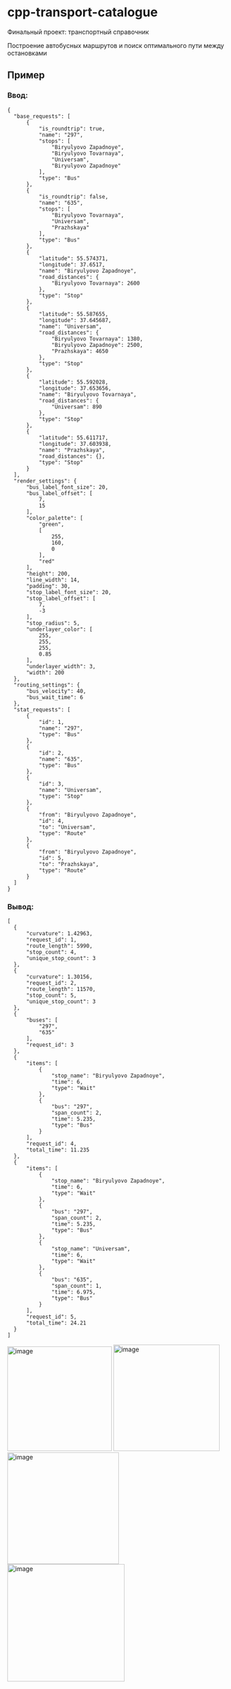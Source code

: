 
# cpp-transport-catalogue
Финальный проект: транспортный справочник

Построение автобусных маршрутов и поиск оптимального пути между остановками  
  
## Пример  
  
### Ввод:
```
{  
  "base_requests": [  
	  {  
		  "is_roundtrip": true,  
		  "name": "297",  
		  "stops": [  
			  "Biryulyovo Zapadnoye",  
			  "Biryulyovo Tovarnaya",  
			  "Universam",  
			  "Biryulyovo Zapadnoye"  
		  ],  
		  "type": "Bus"  
	  },  
	  {  
		  "is_roundtrip": false,  
		  "name": "635",  
		  "stops": [  
			  "Biryulyovo Tovarnaya",  
			  "Universam",  
			  "Prazhskaya"  
		  ],  
		  "type": "Bus"  
	  },  
	  {  
		  "latitude": 55.574371,  
		  "longitude": 37.6517,  
		  "name": "Biryulyovo Zapadnoye",  
		  "road_distances": {  
			  "Biryulyovo Tovarnaya": 2600  
		  },  
		  "type": "Stop"  
	  },  
	  {  
		  "latitude": 55.587655,  
		  "longitude": 37.645687,  
		  "name": "Universam",  
		  "road_distances": {  
			  "Biryulyovo Tovarnaya": 1380,  
			  "Biryulyovo Zapadnoye": 2500,  
			  "Prazhskaya": 4650  
		  },  
		  "type": "Stop"  
	  },  
	  {  
		  "latitude": 55.592028,  
		  "longitude": 37.653656,  
		  "name": "Biryulyovo Tovarnaya",  
		  "road_distances": {  
			  "Universam": 890  
		  },  
		  "type": "Stop"  
	  },  
	  {  
		  "latitude": 55.611717,  
		  "longitude": 37.603938,  
		  "name": "Prazhskaya",  
		  "road_distances": {},  
		  "type": "Stop"  
	  }  
  ],  
  "render_settings": {  
	  "bus_label_font_size": 20,  
	  "bus_label_offset": [  
		  7,  
		  15  
	  ],  
	  "color_palette": [  
		  "green",  
		  [  
			  255,  
			  160,  
			  0  
		  ],  
		  "red"  
	  ],  
	  "height": 200,  
	  "line_width": 14,  
	  "padding": 30,  
	  "stop_label_font_size": 20,  
	  "stop_label_offset": [  
		  7,  
		  -3  
	  ],  
	  "stop_radius": 5,  
	  "underlayer_color": [  
		  255,  
		  255,  
		  255,  
		  0.85  
	  ],  
	  "underlayer_width": 3,  
	  "width": 200  
  },  
  "routing_settings": {  
	  "bus_velocity": 40,  
	  "bus_wait_time": 6  
  },  
  "stat_requests": [  
	  {  
		  "id": 1,  
		  "name": "297",  
		  "type": "Bus"  
	  },  
	  {  
		  "id": 2,  
		  "name": "635",  
		  "type": "Bus"  
	  },  
	  {  
		  "id": 3,  
		  "name": "Universam",  
		  "type": "Stop"  
	  },  
	  {  
		  "from": "Biryulyovo Zapadnoye",  
		  "id": 4,  
		  "to": "Universam",  
		  "type": "Route"  
	  },  
	  {  
		  "from": "Biryulyovo Zapadnoye",  
		  "id": 5,  
		  "to": "Prazhskaya",  
		  "type": "Route"  
	  }  
  ]  
}
```  
### Вывод:  
```
[  
  {  
	  "curvature": 1.42963,  
	  "request_id": 1,  
	  "route_length": 5990,  
	  "stop_count": 4,  
	  "unique_stop_count": 3  
  },  
  {  
	  "curvature": 1.30156,  
	  "request_id": 2,  
	  "route_length": 11570,  
	  "stop_count": 5,  
	  "unique_stop_count": 3  
  },  
  {  
	  "buses": [  
		  "297",  
		  "635"  
	  ],  
	  "request_id": 3  
  },  
  {  
	  "items": [  
		  {  
			  "stop_name": "Biryulyovo Zapadnoye",  
			  "time": 6,  
			  "type": "Wait"  
		  },  
		  {  
			  "bus": "297",  
			  "span_count": 2,  
			  "time": 5.235,  
			  "type": "Bus"  
		  }  
	  ],  
	  "request_id": 4,  
	  "total_time": 11.235  
  },  
  {  
	  "items": [  
		  {  
			  "stop_name": "Biryulyovo Zapadnoye",  
			  "time": 6,  
			  "type": "Wait"  
		  },  
		  {  
			  "bus": "297",  
			  "span_count": 2,  
			  "time": 5.235,  
			  "type": "Bus"  
		  },  
		  {  
			  "stop_name": "Universam",  
			  "time": 6,  
			  "type": "Wait"  
		  },  
		  {  
			  "bus": "635",  
			  "span_count": 1,  
			  "time": 6.975,  
			  "type": "Bus"  
		  }  
	  ],  
	  "request_id": 5,  
	  "total_time": 24.21  
  }  
]  
```
<img width="237" alt="image" src="https://github.com/H1eb/cpp-transport-catalogue/assets/66701341/28a6b92e-c6a2-4359-bf42-f9c543756a45">
<img width="241" alt="image" src="https://github.com/H1eb/cpp-transport-catalogue/assets/66701341/b2959e7d-2461-418f-9303-85b60f4414b6">
<img width="253" alt="image" src="https://github.com/H1eb/cpp-transport-catalogue/assets/66701341/1f30ebcd-ee10-4fad-aa7a-c97c52f37639">
<img width="266" alt="image" src="https://github.com/H1eb/cpp-transport-catalogue/assets/66701341/fc93810e-1bfa-49ec-9a66-5cf057a106b1">

